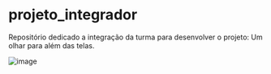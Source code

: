 # projeto_integrador
Repositório dedicado a integração da turma para desenvolver o projeto: Um olhar para além das telas.

![image](https://github.com/carloscelestino1/projeto_integrador/assets/139459919/7118f2be-596d-44c8-95dc-0c810a114b61)
